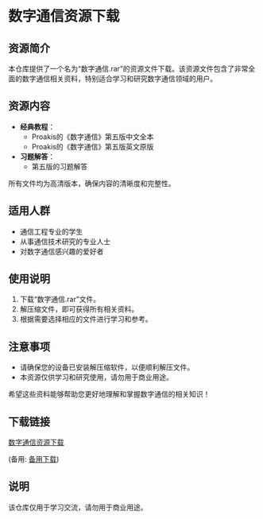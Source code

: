 # 数字通信资源下载

## 资源简介

本仓库提供了一个名为“数字通信.rar”的资源文件下载。该资源文件包含了非常全面的数字通信相关资料，特别适合学习和研究数字通信领域的用户。

## 资源内容

- **经典教程**：
  - Proakis的《数字通信》第五版中文全本
  - Proakis的《数字通信》第五版英文原版
- **习题解答**：
  - 第五版的习题解答

所有文件均为高清版本，确保内容的清晰度和完整性。

## 适用人群

- 通信工程专业的学生
- 从事通信技术研究的专业人士
- 对数字通信感兴趣的爱好者

## 使用说明

1. 下载“数字通信.rar”文件。
2. 解压缩文件，即可获得所有相关资料。
3. 根据需要选择相应的文件进行学习和参考。

## 注意事项

- 请确保您的设备已安装解压缩软件，以便顺利解压文件。
- 本资源仅供学习和研究使用，请勿用于商业用途。

希望这些资料能够帮助您更好地理解和掌握数字通信的相关知识！

## 下载链接
[数字通信资源下载](https://pan.quark.cn/s/6788cb41c2a8) 

(备用: [备用下载](https://pan.baidu.com/s/19Ip7eZBlYLqNFUCmQdMJCA?pwd=1234))

## 说明

该仓库仅用于学习交流，请勿用于商业用途。
